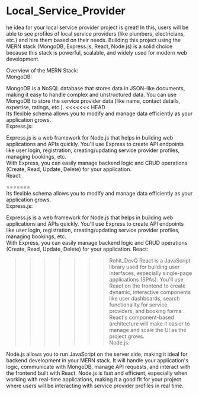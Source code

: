 ﻿# Local_Service_Provider

he idea for your local service provider project is great! In this, users will be able to see profiles of local service providers (like plumbers, electricians, etc.) and hire them based on their needs. Building this project using the MERN stack (MongoDB, Express.js, React, Node.js) is a solid choice because this stack is powerful, scalable, and widely used for modern web development.
             
Overview of the MERN Stack:                                                               
MongoDB:                                                                                                                                                         
                                                                                                           
MongoDB is a NoSQL database that stores data in JSON-like documents, making it easy to handle complex and unstructured data. You can use MongoDB to store the service provider data (like name, contact details, expertise, ratings, etc.).
<<<<<<< HEAD               
Its flexible schema allows you to modify and manage data efficiently as your application grows.                                                                                                                                                                                                                                                                                                                                                                
Express.js:                                                                                                                                                                                                                                                   
                                                                                               
Express.js is a web framework for Node.js that helps in building web applications and APIs quickly. You'll use Express to create API endpoints like user login, registration, creating/updating service provider profiles, managing bookings, etc.                    
With Express, you can easily manage backend logic and CRUD operations (Create, Read, Update, Delete) for your application.                                                                                            
React:                 
                                                                                              
=======                             
Its flexible schema allows you to modify and manage data efficiently as your application grows.                                                                                    
Express.js:                                          
                                                                                  
Express.js is a web framework for Node.js that helps in building web applications and APIs quickly. You'll use Express to create API endpoints like user login, registration, creating/updating service provider profiles, managing bookings, etc.                      
With Express, you can easily manage backend logic and CRUD operations (Create, Read, Update, Delete) for your application.
React:

>>>>>>> Rohit_DevQ
React is a JavaScript library used for building user interfaces, especially single-page applications (SPAs). You'll use React on the frontend to create dynamic, interactive components like user dashboards, search functionality for service providers, and booking forms.
React's component-based architecture will make it easier to manage and scale the UI as the project grows.            
Node.js:     

Node.js allows you to run JavaScript on the server side, making it ideal for backend development in your MERN stack. It will handle your application's logic, communicate with MongoDB, manage API requests, and interact with the frontend built with React.
Node.js is fast and efficient, especially when working with real-time applications, making it a good fit for your project where users will be interacting with service provider profiles in real time.
               
                           
